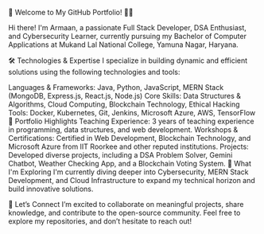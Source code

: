 🚀 Welcome to My GitHub Portfolio! 👨‍💻

Hi there! I'm Armaan, a passionate Full Stack Developer, DSA Enthusiast, and Cybersecurity Learner, currently pursuing my Bachelor of Computer Applications at Mukand Lal National College, Yamuna Nagar, Haryana.

🛠 Technologies & Expertise
I specialize in building dynamic and efficient solutions using the following technologies and tools:

Languages & Frameworks: Java, Python, JavaScript, MERN Stack (MongoDB, Express.js, React.js, Node.js)
Core Skills: Data Structures & Algorithms, Cloud Computing, Blockchain Technology, Ethical Hacking
Tools: Docker, Kubernetes, Git, Jenkins, Microsoft Azure, AWS, TensorFlow
🌟 Portfolio Highlights
Teaching Experience: 3 years of teaching experience in programming, data structures, and web development.
Workshops & Certifications: Certified in Web Development, Blockchain Technology, and Microsoft Azure from IIT Roorkee and other reputed institutions.
Projects: Developed diverse projects, including a DSA Problem Solver, Gemini Chatbot, Weather Checking App, and a Blockchain Voting System.
🌱 What I'm Exploring
I'm currently diving deeper into Cybersecurity, MERN Stack Development, and Cloud Infrastructure to expand my technical horizon and build innovative solutions.

🤝 Let’s Connect
I’m excited to collaborate on meaningful projects, share knowledge, and contribute to the open-source community. Feel free to explore my repositories, and don’t hesitate to reach out!

